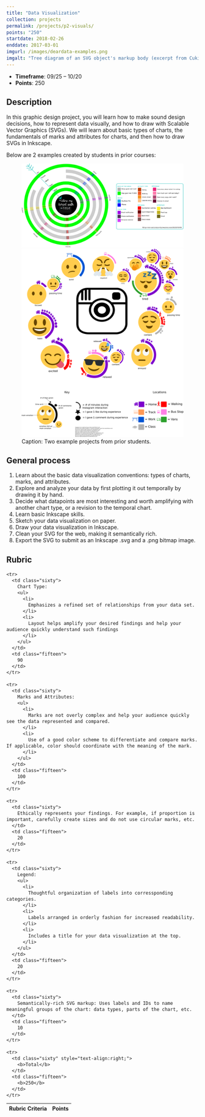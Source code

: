 ```yaml
---
title: "Data Visualization"
collection: projects
permalink: /projects/p2-visuals/
points: "250"
startdate: 2018-02-26
enddate: 2017-03-01
imgurl: /images/deardata-examples.png
imgalt: "Tree diagram of an SVG object's markup body (excerpt from Cukier, 2012)"
---
```


<ul class="project-top-info">
  <li>
    <b>Timeframe</b>: 09/25 &ndash; 10/20</li>
  <li>
    <b>Points</b>: 250</li>
</ul>

## Description

In this graphic design project, you will learn how to make sound design decisions, how to represent data visually, and how to draw with Scalable Vector Graphics (SVGs). We will learn about basic types of charts, the fundamentals of marks and attributes for charts, and then how to draw SVGs in Inkscape.

Below are 2 examples created by students in prior courses:

<figure class="figure-inline proj-img">
  <a href="/images/dv-fitbit.png" target="_blank">
    <img src="/images/dv-fitbit.png" alt="Student example of a data visualization about their engagement with Fitbit." />
  </a>
  <br />
  <a href="/images/instagram-emotions-dataviz.png" target="_blank">
    <img src="/images/instagram-emotions-dataviz.png" alt="Student example of a data visualization about their emotional responses to Instagram feed." />
  </a>
  <figcaption>
    Caption: Two example projects from prior students.
  </figcaption>
</figure>

## General process

1. Learn about the basic data visualization conventions: types of charts, marks, and attributes.
2. Explore and analyze your data by first plotting it out temporally by drawing it by hand.
3. Decide what datapoints are most interesting and worth amplifying with another chart type, or a revision to the temporal chart.
4. Learn basic Inkscape skills.
5. Sketch your data visualization on paper.
6. Draw your data visualization in Inkscape.
7. Clean your SVG for the web, making it semantically rich.
8. Export the SVG to submit as an Inkscape .svg and a .png bitmap image.

## Rubric

<table class="table striped">
  <thead>
    <tr>
      <th class="sixty">
        R<span>ubric Criteria</span>
      </th>
      <th class="fifteen">
        P<span>oints</span>
      </th>
    </tr>
  </thead>
  <tbody>

    <tr>
      <td class="sixty">
        Chart Type:
        <ul>
          <li>
            Emphasizes a refined set of relationships from your data set.
          </li>
          <li>
            Layout helps amplify your desired findings and help your audience quickly understand such findings
          </li>
        </ul>
      </td>
      <td class="fifteen">
        90
      </td>
    </tr>

    <tr>
      <td class="sixty">
        Marks and Attributes:
        <ul>
          <li>
            Marks are not overly complex and help your audience quickly see the data represented and compared.
          </li>
          <li>
            Use of a good color scheme to differentiate and compare marks. If applicable, color should coordinate with the meaning of the mark.
          </li>
        </ul>
      </td>
      <td class="fifteen">
        100
      </td>
    </tr>

    <tr>
      <td class="sixty">
        Ethically represents your findings. For example, if proportion is important, carefully create sizes and do not use circular marks, etc.
      </td>
      <td class="fifteen">
        20
      </td>
    </tr>

    <tr>
      <td class="sixty">
        Legend:
        <ul>
          <li>
            Thoughtful organization of labels into corressponding categories.
          </li>
          <li>
            Labels arranged in orderly fashion for increased readability.
          </li>
          <li>
            Includes a title for your data visualization at the top.
          </li>
        </ul>
      </td>
      <td class="fifteen">
        20
      </td>
    </tr>

    <tr>
      <td class="sixty">
        Semantically-rich SVG markup: Uses labels and IDs to name meaningful groups of the chart: data types, parts of the chart, etc.
      </td>
      <td class="fifteen">
        10
      </td>
    </tr>

    <tr>
      <td class="sixty" style="text-align:right;">
        <b>Total</b>
      </td>
      <td class="fifteen">
        <b>250</b>
      </td>
    </tr>

  </tbody>
</table>
